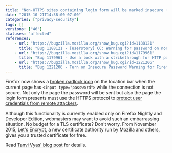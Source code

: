 ```yaml
---
title: "Non-HTTPS sites containing login form will be marked insecure (currently only on Nightly and Developer Edition)"
date: "2015-10-21T14:38:00-07:00"
categories: ["privacy-security"]
tags: []
versions: ["46"]
statuses: "affected"
references:
    - url: "https://bugzilla.mozilla.org/show_bug.cgi?id=1188121"
      title: "Bug 1188121 - [userstory] CC: Warning for password on non-secure connection"
    - url: "https://bugzilla.mozilla.org/show_bug.cgi?id=1179961"
      title: "Bug 1179961 - Use a lock with a strikethrough for HTTP pages that have Password Fields in the Control Center"
    - url: "https://bugzilla.mozilla.org/show_bug.cgi?id=1221206"
      title: "Bug 1221206 - Turn on Insecure Password Warning for Firefox Dev Edition"
---
```

Firefox now shows a [broken padlock icon](https://bug1179961.bmoattachments.org/attachment.cgi?id=8662392) on the location bar when the current page has `<input type="password">` while the connection is not secure. Not only the page the password will be sent but also the page the login form presents must use the HTTPS protocol to [protect user credentials from remote attackers](https://developer.mozilla.org/en-US/docs/Web/Security/Insecure_passwords).

Although this functionality is currently enabled only on Firefox Nightly and Developer Edition, webmasters may want to avoid such an embarrassing situation. No budget for a TLS certificate? Don't worry. From November 2015, [Let's Encrypt](https://letsencrypt.org/), a new certificate authority run by Mozilla and others, gives you a trusted certificate for free.

Read [Tanvi Vyas' blog post](https://blog.mozilla.org/tanvi/2016/01/28/no-more-passwords-over-http-please/) for details.
